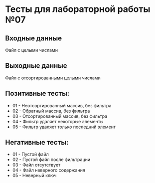 # Тесты для лабораторной работы №07
## Входные данные
Файл с целыми числами
## Выходные данные
Файл с отсортированными целыми числами
## Позитивные тесты:
- 01 - Неотсортированный массив, без фильтра
- 02 - Обратный массив, без фильтра
- 03 - Отсортированный массив, без фильтра
- 04 - Фильтр удаляет некоторые элементы
- 05 - Фильтр удаляет только последний элемент

## Негативные тесты:
- 01 - Пустой файл
- 02 - Пустой файл после фильтрации
- 03 - Файл отсутствует
- 04 - Файл неверного содержания
- 05 - Неверный ключ

